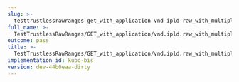 ```yaml
---
slug: >-
  testtrustlessrawranges-get_with_application-vnd-ipld-raw_with_multiple_range_request_includes_correct_bytes-header_content-range
full_name: >-
  TestTrustlessRawRanges/GET_with_application/vnd.ipld.raw_with_multiple_range_request_includes_correct_bytes/Header_Content-Range
outcome: pass
title: >-
  TestTrustlessRawRanges/GET_with_application/vnd.ipld.raw_with_multiple_range_request_includes_correct_bytes/Header_Content-Range
implementation_id: kubo-bis
version: dev-44b0eaa-dirty
---
```


